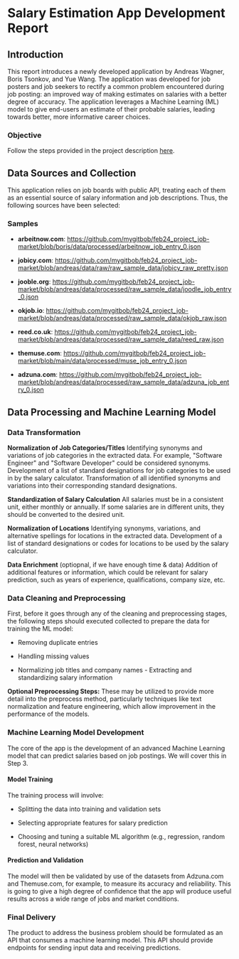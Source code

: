 # Salary Estimation App Development Report

## Introduction

This report introduces a newly developed application by Andreas Wagner, Boris Tsonkov, and Yue Wang. The application was developed for job posters and job seekers to rectify a common problem encountered during job posting: an improved way of making estimates on salaries with a better degree of accuracy. The application leverages a Machine Learning (ML) model to give end-users an estimate of their probable salaries, leading towards better, more informative career choices.

### Objective

Follow the steps provided in the project description [here](https://docs.google.com/document/d/1Z_Ojvq3D2yJxojpT6ghsC1YGwV2NL9PI3XjPT9esAzs/edit).


## Data Sources and Collection

This application relies on job boards with public API, treating each of them as an essential source of salary information and job descriptions. Thus, the following sources have been selected:
### Samples

- **arbeitnow.com**: 
https://github.com/mygitbob/feb24_project_job-market/blob/boris/data/processed/arbeitnow_job_entry_0.json 

- **jobicy.com**: 
https://github.com/mygitbob/feb24_project_job-market/blob/andreas/data/raw/raw_sample_data/jobicy_raw_pretty.json

- **jooble.org**: 
https://github.com/mygitbob/feb24_project_job-market/blob/andreas/data/processed/raw_sample_data/joodle_job_entry_0.json

- **okjob.io**:
https://github.com/mygitbob/feb24_project_job-market/blob/andreas/data/processed/raw_sample_data/okjob_raw.json

- **reed.co.uk**: 
https://github.com/mygitbob/feb24_project_job-market/blob/andreas/data/processed/raw_sample_data/reed_raw.json

- **themuse.com**:
https://github.com/mygitbob/feb24_project_job-market/blob/main/data/processed/muse_job_entry_0.json

- **adzuna.com**:
https://github.com/mygitbob/feb24_project_job-market/blob/andreas/data/processed/raw_sample_data/adzuna_job_entry_0.json



## Data Processing and Machine Learning Model

### Data Transformation
**Normalization of Job Categories/Titles**
Identifying synonyms and variations of job categories in the extracted data. For example, "Software Engineer" and "Software Developer" could be considered synonyms.
Development of a list of standard designations for job categories to be used in by the salary calculator.
Transformation of all identified synonyms and variations into their corresponding standard designations. 

**Standardization of Salary Calculation**
All salaries must be in a consistent unit, either monthly or annually.
If some salaries are in different units, they should be converted to the desired unit.

**Normalization of Locations**
Identifying synonyms, variations, and alternative spellings for locations in the extracted data. 
Development of a list of standard designations or codes for locations to be used by the salary calculator.

**Data Enrichment** (optiopnal, if we have enough time & data)
Addition of additional features or information, which could be relevant for salary prediction, such as years of experience, qualifications, company size, etc.

### Data Cleaning and Preprocessing

First, before it goes through any of the cleaning and preprocessing stages, the following steps should executed collected to prepare the data for training the ML model:

- Removing duplicate entries

- Handling missing values

- Normalizing job titles and company names - Extracting and standardizing salary information

**Optional Preprocessing Steps:**  These may be utilized to provide more detail into the preprocess method, particularly techniques like text normalization and feature engineering, which allow improvement in the performance of the models.

### Machine Learning Model Development 
The core of the app is the development of an advanced Machine Learning model that can predict salaries based on job postings. We will cover this in Step 3.
#### Model Training

The training process will involve:

- Splitting the data into training and validation sets

- Selecting appropriate features for salary prediction

- Choosing and tuning a suitable ML algorithm (e.g., regression, random forest, neural networks) 

#### Prediction and Validation 
The model will then be validated by use of the datasets from Adzuna.com and Themuse.com, for example, to measure its accuracy and reliability. This is going to give a high degree of confidence that the app will produce useful results across a wide range of jobs and market conditions. 

### Final Delivery 
The product to address the business problem should be formulated as an API that consumes a machine learning model.
 This API should provide endpoints for sending input data and receiving predictions.
